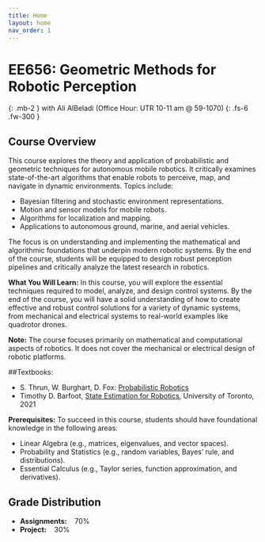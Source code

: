 ```yaml
---
title: Home
layout: home
nav_order: 1
---
```


# EE656: Geometric Methods for Robotic Perception
{: .mb-2 }
with Ali AlBeladi (Office Hour: UTR 10-11 am @ 59-1070)
{: .fs-6 .fw-300 }

## Course Overview
This course explores the theory and application of probabilistic and geometric techniques for autonomous mobile robotics. It critically examines state-of-the-art algorithms that enable robots to perceive, map, and navigate in dynamic environments. Topics include:
* Bayesian filtering and stochastic environment representations.
* Motion and sensor models for mobile robots.
* Algorithms for localization and mapping.
* Applications to autonomous ground, marine, and aerial vehicles.

The focus is on understanding and implementing the mathematical and algorithmic foundations that underpin modern robotic systems. By the end of the course, students will be equipped to design robust perception pipelines and critically analyze the latest research in robotics.

**What You Will Learn:** 
In this course, you will explore the essential techniques required to model, analyze, and design control systems. By the end of the course, you will have a solid understanding of how to create effective and robust control solutions for a variety of dynamic systems, from mechanical and electrical systems to real-world examples like quadrotor drones.

**Note:** The course focuses primarily on mathematical and computational aspects of robotics. It does not cover the mechanical or electrical design of robotic platforms.

##Textbooks:
* S. Thrun, W. Burghart, D. Fox: [Probabilistic Robotics](http://robots.stanford.edu/probabilistic-robotics/)
* Timothy D. Barfoot, [State Estimation for Robotics](http://asrl.utias.utoronto.ca/~tdb/bib/barfoot_ser17.pdf), University of Toronto, 2021

**Prerequisites:**
To succeed in this course, students should have foundational knowledge in the following areas:
* Linear Algebra (e.g., matrices, eigenvalues, and vector spaces).
* Probability and Statistics (e.g., random variables, Bayes’ rule, and distributions).
* Essential Calculus (e.g., Taylor series, function approximation, and derivatives).

## Grade Distribution
* **Assignments:**     &nbsp;&nbsp; 70%
* **Project:**      &nbsp;&nbsp; 30%